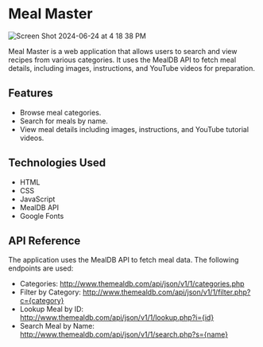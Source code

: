 # Meal Master

![Screen Shot 2024-06-24 at 4 18 38 PM](https://github.com/avachoi/meal_master/assets/72422987/c0cb0061-abef-4322-82ef-e097baa95eca)



Meal Master is a web application that allows users to search and view recipes from various categories. It uses the MealDB API to fetch meal details, including images, instructions, and YouTube videos for preparation.

## Features

- Browse meal categories.
- Search for meals by name.
- View meal details including images, instructions, and YouTube tutorial videos.

## Technologies Used

- HTML
- CSS
- JavaScript
- MealDB API
- Google Fonts

## API Reference
The application uses the MealDB API to fetch meal data. The following endpoints are used:

- Categories: http://www.themealdb.com/api/json/v1/1/categories.php
- Filter by Category: http://www.themealdb.com/api/json/v1/1/filter.php?c={category}
- Lookup Meal by ID: http://www.themealdb.com/api/json/v1/1/lookup.php?i={id}
- Search Meal by Name: http://www.themealdb.com/api/json/v1/1/search.php?s={name}
